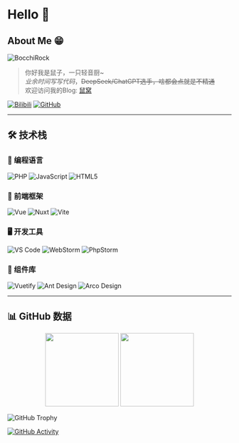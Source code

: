 # Hello 🤘

## About Me 😁
![BocchiRock](https://i0.wp.com/i0.hdslb.com/bfs/garb/0c30f2caed52ee393f14358dc42eaacbdddc5aec.png)

> 你好我是鼠子，一只轻音厨~  
> *业余时间写写代码*，~~DeepSeek/ChatGPT选手，啥都会点就是不精通~~  
> 欢迎访问我的Blog: [鼠窝](https://blog.miomoe.cn/)

[![Bilibili](https://img.shields.io/badge/Bilibili-@Tomori%E3%82%9E-00A1D6?logo=bilibili)](https://space.bilibili.com/435502585) 
[![GitHub](https://img.shields.io/badge/GitHub-ShuShuicu-181717?logo=github)](https://github.com/ShuShuicu)

---

## 🛠 技术栈

### 🔧 编程语言
![PHP](https://img.shields.io/badge/PHP-777BB4?logo=php&logoColor=white)
![JavaScript](https://img.shields.io/badge/JavaScript-F7DF1E?logo=javascript&logoColor=black)
![HTML5](https://img.shields.io/badge/HTML5-E34F26?logo=html5&logoColor=white)

### 🎨 前端框架
![Vue](https://img.shields.io/badge/Vue.js-4FC08D?logo=vuedotjs&logoColor=white)
![Nuxt](https://img.shields.io/badge/Nuxt.js-00DC82?logo=nuxt&logoColor=white)
![Vite](https://img.shields.io/badge/Vite-646CFF?logo=vite&logoColor=white)

### 🖥️ 开发工具
![VS Code](https://img.shields.io/badge/VS%20Code-007ACC?logo=visualstudiocode&logoColor=white)
![WebStorm](https://img.shields.io/badge/WebStorm-000000?logo=webstorm&logoColor=white)
![PhpStorm](https://img.shields.io/badge/PhpStorm-000000?logo=phpstorm&logoColor=white)

### 🧩 组件库
![Vuetify](https://img.shields.io/badge/Vuetify-1867C0?logo=vuetify&logoColor=white)
![Ant Design](https://img.shields.io/badge/Ant%20Design-0170FE?logo=antdesign&logoColor=white)
![Arco Design](https://img.shields.io/badge/Arco%20Design-165DFF?logo=arcodesign&logoColor=white)

---

## 📊 GitHub 数据

<div align="center">
  <img height="165" src="https://github-readme-stats.vercel.app/api?username=ShuShuicu&show_icons=true&theme=radical&locale=cn" />
  <img height="165" src="https://github-readme-stats.vercel.app/api/top-langs/?username=ShuShuicu&layout=compact&theme=radical&langs_count=8&locale=cn" />
</div>

![GitHub Trophy](https://github-profile-trophy.vercel.app/?username=ShuShuicu&theme=radical&row=1&margin-w=15)

[![GitHub Activity](https://github-readme-activity-graph.vercel.app/graph?username=ShuShuicu&theme=github-compact&hide_border=true)](https://github.com/ShuShuicu)
